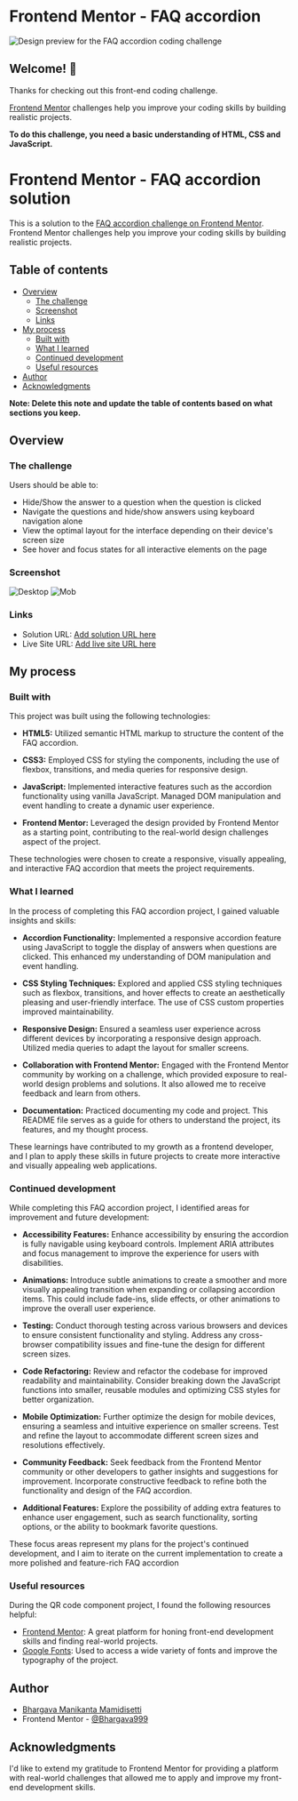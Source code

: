 # Frontend Mentor - FAQ accordion

![Design preview for the FAQ accordion coding challenge](./design/desktop-preview.jpg)

## Welcome! 👋

Thanks for checking out this front-end coding challenge.

[Frontend Mentor](https://www.frontendmentor.io) challenges help you improve your coding skills by building realistic projects.

**To do this challenge, you need a basic understanding of HTML, CSS and JavaScript.**

# Frontend Mentor - FAQ accordion solution

This is a solution to the [FAQ accordion challenge on Frontend Mentor](https://www.frontendmentor.io/challenges/faq-accordion-wyfFdeBwBz). Frontend Mentor challenges help you improve your coding skills by building realistic projects.

## Table of contents

- [Overview](#overview)
  - [The challenge](#the-challenge)
  - [Screenshot](#screenshot)
  - [Links](#links)
- [My process](#my-process)
  - [Built with](#built-with)
  - [What I learned](#what-i-learned)
  - [Continued development](#continued-development)
  - [Useful resources](#useful-resources)
- [Author](#author)
- [Acknowledgments](#acknowledgments)

**Note: Delete this note and update the table of contents based on what sections you keep.**

## Overview

### The challenge

Users should be able to:

- Hide/Show the answer to a question when the question is clicked
- Navigate the questions and hide/show answers using keyboard navigation alone
- View the optimal layout for the interface depending on their device's screen size
- See hover and focus states for all interactive elements on the page

### Screenshot

![Desktop](./Screenshots/Screenshot-desktpop.png)
![Mob](./Screenshots/Screenshot%202023-12-04%20121430.png)

### Links

- Solution URL: [Add solution URL here](https://github.com/Bhargava999/faq-accordian-main)
- Live Site URL: [Add live site URL here](https://bhargava999.github.io/faq-accordian-main/)

## My process

### Built with

This project was built using the following technologies:

- **HTML5:** Utilized semantic HTML markup to structure the content of the FAQ accordion.

- **CSS3:** Employed CSS for styling the components, including the use of flexbox, transitions, and media queries for responsive design.

- **JavaScript:** Implemented interactive features such as the accordion functionality using vanilla JavaScript. Managed DOM manipulation and event handling to create a dynamic user experience.

- **Frontend Mentor:** Leveraged the design provided by Frontend Mentor as a starting point, contributing to the real-world design challenges aspect of the project.

These technologies were chosen to create a responsive, visually appealing, and interactive FAQ accordion that meets the project requirements.

### What I learned

In the process of completing this FAQ accordion project, I gained valuable insights and skills:

- **Accordion Functionality:** Implemented a responsive accordion feature using JavaScript to toggle the display of answers when questions are clicked. This enhanced my understanding of DOM manipulation and event handling.

- **CSS Styling Techniques:** Explored and applied CSS styling techniques such as flexbox, transitions, and hover effects to create an aesthetically pleasing and user-friendly interface. The use of CSS custom properties improved maintainability.

- **Responsive Design:** Ensured a seamless user experience across different devices by incorporating a responsive design approach. Utilized media queries to adapt the layout for smaller screens.

- **Collaboration with Frontend Mentor:** Engaged with the Frontend Mentor community by working on a challenge, which provided exposure to real-world design problems and solutions. It also allowed me to receive feedback and learn from others.

- **Documentation:** Practiced documenting my code and project. This README file serves as a guide for others to understand the project, its features, and my thought process.

These learnings have contributed to my growth as a frontend developer, and I plan to apply these skills in future projects to create more interactive and visually appealing web applications.

### Continued development

While completing this FAQ accordion project, I identified areas for improvement and future development:

- **Accessibility Features:** Enhance accessibility by ensuring the accordion is fully navigable using keyboard controls. Implement ARIA attributes and focus management to improve the experience for users with disabilities.

- **Animations:** Introduce subtle animations to create a smoother and more visually appealing transition when expanding or collapsing accordion items. This could include fade-ins, slide effects, or other animations to improve the overall user experience.

- **Testing:** Conduct thorough testing across various browsers and devices to ensure consistent functionality and styling. Address any cross-browser compatibility issues and fine-tune the design for different screen sizes.

- **Code Refactoring:** Review and refactor the codebase for improved readability and maintainability. Consider breaking down the JavaScript functions into smaller, reusable modules and optimizing CSS styles for better organization.

- **Mobile Optimization:** Further optimize the design for mobile devices, ensuring a seamless and intuitive experience on smaller screens. Test and refine the layout to accommodate different screen sizes and resolutions effectively.

- **Community Feedback:** Seek feedback from the Frontend Mentor community or other developers to gather insights and suggestions for improvement. Incorporate constructive feedback to refine both the functionality and design of the FAQ accordion.

- **Additional Features:** Explore the possibility of adding extra features to enhance user engagement, such as search functionality, sorting options, or the ability to bookmark favorite questions.

These focus areas represent my plans for the project's continued development, and I aim to iterate on the current implementation to create a more polished and feature-rich FAQ accordion

### Useful resources

During the QR code component project, I found the following resources helpful:

- [Frontend Mentor](https://www.frontendmentor.io?ref=challenge): A great platform for honing front-end development skills and finding real-world projects.
- [Google Fonts](https://fonts.google.com/): Used to access a wide variety of fonts and improve the typography of the project.

## Author

- [Bhargava Manikanta Mamidisetti](https://www.linkedin.com/in/bhargava-manikanta-mamidisetti-1022a3222/)
- Frontend Mentor - [@Bhargava999](https://www.frontendmentor.io/profile/Bhargava999)

## Acknowledgments

I'd like to extend my gratitude to Frontend Mentor for providing a platform with real-world challenges that allowed me to apply and improve my front-end development skills.

